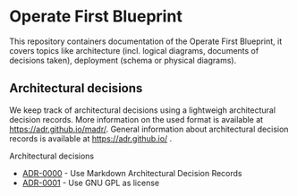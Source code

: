 # Operate First Blueprint

This repository containers documentation of the Operate First Blueprint, it covers topics like architecture (incl. 
logical diagrams, documents of decisions taken), deployment (schema or physical diagrams).

Architectural decisions
-----------------------

We keep track of architectural decisions using a lightweigh architectural decision records. More information on the
used format is available at https://adr.github.io/madr/. General information about architectural decision records
is available at https://adr.github.io/ .

Architectural decisions

* [ADR-0000](docs/adr/0000-use-markdown-architectural-decision-records.md>) - Use Markdown Architectural Decision Records
* [ADR-0001](docs/adr/0001-use-gpl3-as-license.md) - Use GNU GPL as license
